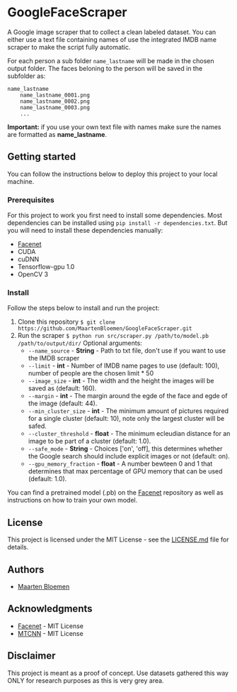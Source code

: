 # GoogleFaceScraper
A Google image scraper that to collect a clean labeled dataset. You can either use a text file containing names of use the integrated IMDB name scraper to make the script fully automatic.

For each person a sub folder `name_lastname` will be made in the chosen output folder. The faces beloning to the person will be saved in the subfolder as:
```
name_lastname
	name_lastname_0001.png
	name_lastname_0002.png
	name_lastname_0003.png
	...
```

**Important:** if you use your own text file with names make sure the names are formatted as **name_lastname**.

## Getting started
You can follow the instructions below to deploy this project to your local machine.

### Prerequisites
For this project to work you first need to install some dependencies. Most dependencies can be installed using `pip install -r dependencies.txt`. But you will need to install these dependencies manually:

* [Facenet](https://github.com/davidsandberg/facenet)
* CUDA
* cuDNN
* Tensorflow-gpu 1.0
* OpenCV 3

### Install
Follow the steps below to install and run the project:
1. Clone this repository `$ git clone https://github.com/MaartenBloemen/GoogleFaceScraper.git`
2. Run the scraper `$ python run src/scraper.py /path/to/model.pb /path/to/output/dir/`
	Optional arguments:
	*  `--name_source` - **String** - Path to txt file, don't use if you want to use the IMDB scraper
	*  `--limit` - **int** - Number of IMDB name pages to use (default: 100), number of people are the chosen limit * 50
	*  `--image_size` - **int** - The width and the height the images will be saved as (default: 160).
	* `--margin` - **int** - The margin around the egde of the face and egde of the image (default: 44).
	* `--min_cluster_size` - **int** - The minimum amount of pictures required for a single cluster (default: 10), note only the largest cluster will be safed.
	* `--cluster_threshold` - **float** - The minimum ecleudian distance for an image to be part of a cluster (default: 1.0).
	* `--safe_mode` - **String** - Choices ['on', 'off], this determines whether the Google search should include explicit images or not (default: on).
	* `--gpu_memory_fraction` - **float** - A number bewteen 0 and 1 that determines that max percentage of GPU memory that can be used (default: 1.0).
	
You can find a pretrained model (.pb) on the [Facenet](https://github.com/davidsandberg/facenet) repository as well as instructions on how to train your own model.

## License
This project is licensed under the MIT License - see the [LICENSE.md](https://github.com/MaartenBloemen/GoogleFaceScraper/blob/master/LICENSE.md)  file for details.

## Authors
* [Maarten Bloemen](https://github.com/MaartenBloemen) 

## Acknowledgments
* [Facenet](https://github.com/davidsandberg/facenet) - MIT License
* [MTCNN](https://github.com/kpzhang93/MTCNN_face_detection_alignment) - MIT License

## Disclaimer
This project is meant as a proof of concept. Use datasets gathered this way ONLY for research purposes as this is very grey area.
